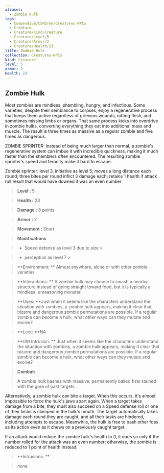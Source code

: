 ```yaml
---
aliases:
  - Zombie Hulk
tags:
  - Compendium/CSRD/en/Creatures-NPCs
  - Creature
  - Creature/Kind/Creature
  - Creature/Level/5
  - Creature/Armor/2
  - Creature/Health/23
title: Zombie Hulk
collection: Creatures-NPCs
kind: Creature
level: 5
armor: 2
health: 23
---
```

## Zombie Hulk    
Most zombies are mindless, shambling, hungry, and infectious. Some varieties, despite their semblance to corpses, enjoy a regenerative process that keeps them active regardless of grievous wounds, rotting flesh, and sometimes missing limbs or organs. That same process kicks into overdrive in zombie hulks, converting everything they eat into additional mass and muscle. The result is three times as massive as a regular zombie and five times as dangerous.  
ZOMBIE SPRINTER: Instead of being much larger than normal, a zombie's regenerative system can imbue it with incredible quickness, making it much faster than the shamblers often encountered. The resulting zombie sprinter's speed and ferocity make it hard to escape.  
Zombie sprinter: level 3, initiative as level 5; moves a long distance each round; three bites per round inflict 3 damage each; retains 1 health if attack roll result that would have downed it was an even number    
  
    
> **Level :** 5    
> **Health :** 23    
> **Damage :** 8 points    
> **Armor :** 2    
> **Movement :** Short    
> **Modifications**    
>- Speed defense as level 3 due to size >  
>    
>- perception as level 7 >  
>    
> **Environment: ** Almost anywhere, alone or with other zombie varieties    
> **Interactions: ** A zombie hulk may choose to smash a nearby structure instead of going straight toward food, but it is typically a mindless, unreasoning monster.    
> **Uses: **Just when it seems like the characters understand the situation with zombies, a zombie hulk appears, making it clear that bizarre and dangerous zombie permutations are possible. If a regular zombie can become a hulk, what other ways can they mutate and evolve?    
> **Loot: **NA    
> **GM Intrusion: ** Just when it seems like the characters understand the situation with zombies, a zombie hulk appears, making it clear that bizarre and dangerous zombie permutations are possible. If a regular zombie can become a hulk, what other ways can they mutate and evolve?    
  
> **Combat:**   
> A zombie hulk bashes with massive, permanently balled fists stained with the gore of past targets.   
Alternatively, a zombie hulk can bite a target. When this occurs, it's almost impossible to force the hulk's jaws apart again. When a target takes damage from a bite, they must also succeed on a Speed defense roll or one of their limbs is clamped in the hulk's mouth. The target automatically takes damage each round they are caught, and all their tasks are hindered, including attempts to escape. Meanwhile, the hulk is free to bash other foes as its action even as it chews on a previously caught target.   
If an attack would reduce the zombie hulk's health to 0, it does so only if the number rolled for the attack was an even number; otherwise, the zombie is reduced to 1 point of health instead.    
    
  
> **Intrusions: **   
> none    
